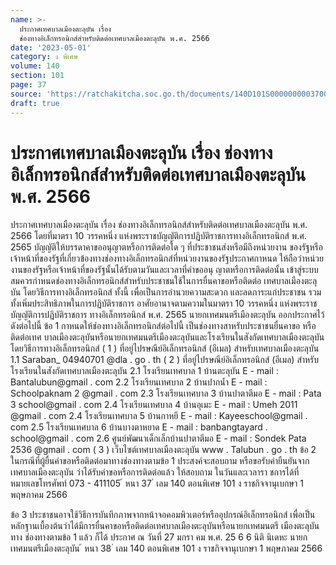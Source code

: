 ```yaml
---
name: >-
  ประกาศเทศบาลเมืองตะลุบัน เรื่อง
  ช่องทางอิเล็กทรอนิกส์สำหรับติดต่อเทศบาลเมืองตะลุบัน พ.ศ. 2566
date: '2023-05-01'
category: ง พิเศษ
volume: 140
section: 101
page: 37
source: 'https://ratchakitcha.soc.go.th/documents/140D101S0000000003700.pdf'
draft: true
---
```


# ประกาศเทศบาลเมืองตะลุบัน เรื่อง ช่องทางอิเล็กทรอนิกส์สำหรับติดต่อเทศบาลเมืองตะลุบัน พ.ศ. 2566

ประกาศเทศบาลเมืองตะลุบัน เรื่อง ช่องทางอิเล็กทรอนิกส์สำหรับติดต่อเทศบาลเมืองตะลุบัน พ.ศ. 2566 โดยที่มาตรา 10 วรรคหนึ่ง แห่งพระราชบัญญัติการปฏิบัติราชการทางอิเล็กทรอนิกส์ พ.ศ. 2565 บัญญัติให้บรรดาคาขออนุญาตหรือการติดต่อใด ๆ ที่ประชาชนส่งหรือมีถึงหน่วยงาน ของรัฐหรือเจ้าหน้าที่ของรัฐที่เกี่ยวข้องทางช่องทางอิเล็กทรอนิกส์ที่หน่วยงานของรัฐประกาศกาหนด ให้ถือว่าหน่วยงานของรัฐหรือเจ้าหน้าที่ของรัฐนั้นได้รับตามวันและเวลาที่คำขออนุ ญาตหรือการติดต่อนั้น เข้าสู่ระบบ สมควรกำหนดช่องทางอิเล็กทรอนิกส์สำหรับประชาชนใช้ในการยื่นคาขอหรือติดต่อ เทศบาลเมืองตะลุบัน โดยวิธีการทางอิเล็กทรอนิกส์ ทั้งนี้ เพื่อเป็นการอำนวยความสะดวก และลดภาระแก่ประชาชน รวมทั้งเพิ่มประสิทธิภาพในการปฏิบัติราชการ อาศัยอานาจตามความในมาตรา 10 วรรคหนึ่ง แห่งพระราชบัญญัติการปฏิบัติราชการ ทางอิเล็กทรอนิกส์ พ.ศ. 2565 นายกเทศมนตรีเมืองตะลุบัน ออกประกาศไว้ ดังต่อไปนี้ ข้อ 1 กาหนดให้ช่องทางอิเล็กทรอนิกส์ต่อไปนี้ เป็นช่องทางสาหรับประชาชนยื่นคาขอ หรือติดต่อเทศ บาลเมืองตะลุบันหรือนายกเทศมนตรีเมืองตะลุบันและโรงเรียนในสังกัดเทศบาลเมืองตะลุบัน โดยวิธีการทางอิเล็กทรอนิกส์ ( 1 ) ที่อยู่ไปรษณีย์อิเล็กทรอนิกส์ (อีเมล) สำหรับเทศบาลเมืองตะลุบัน 1.1 Saraban_ 04940701 @dla . go . th ( 2 ) ที่อยู่ไปรษณีย์อิเล็กทรอนิกส์ (อีเมล) สำหรับโรงเรียนในสังกัดเทศบาลเมืองตะลุบัน 2.1 โรงเรียนเทศบาล 1 บ้านตะลุบัน E - mail : Bantalubun@gmail . com 2.2 โรงเรียนเทศบาล 2 บ้านปากน้ำ E - mail : Schoolpaknam 2 @gmail . com 2.3 โรงเรียนเทศบาล 3 บ้านปาตาตีมอ E - mail : Pata 3 school@gmail . com 2.4 โรงเรียนเทศบาล 4 บ้านอุเมะ E - mail : Umeh 2011 @gmail . com 2.4 โรงเรียนเทศบาล 5 บ้านกาหยี E - mail : Kayeeschool@gmail . com 2.5 โรงเรียนเทศบาล 6 บ้านบางตาหยาด E - mail : banbangtayard . school@gmail . com 2.6 ศูนย์พัฒนาเด็กเล็กบ้านปาตาตีมอ E - mail : Sondek Pata 2536 @gmail . com ( 3 ) เว็บไซต์เทศบาลเมืองตะลุบัน www . Talubun . go . th ข้อ 2 ในกรณีที่ผู้ยื่นคำขอหรือติดต่อมาทางช่องทางตามข้อ 1 ประสงค์จะสอบถาม หรือขอรับคำยืนยันจากเทศบาลเมืองตะลุบัน ว่าได้รับคำขอหรือการติดต่อแล้ว ให้สอบถาม ในวันและเวลารา ชการได้ที่หมายเลขโทรศัพท์ 073 - 411105 ้ หนา 37 ่ เลม 140 ตอนพิเศษ 101 ง ราชกิจจานุเบกษา 1 พฤษภาคม 2566

ข้อ 3 ประชาชนอาจใช้วิธีการบันทึกภาพจากหน้าจอคอมพิวเตอร์หรืออุปกรณ์อิเล็กทรอนิกส์ เพื่อเป็นหลักฐานเบื้องต้นว่าได้มีการยื่นคาขอหรือติดต่อเทศบาลเมืองตะลุบันหรือนายกเทศมนตรี เมืองตะลุบันทาง ช่องทางตามข้อ 1 แล้ว ก็ได้ ประกาศ ณ วันที่ 27 มกรา คม พ.ศ. 25 6 6 นิติ นิเดหะ นายกเทศมนตรีเมืองตะลุบัน ้ หนา 38 ่ เลม 140 ตอนพิเศษ 101 ง ราชกิจจานุเบกษา 1 พฤษภาคม 2566
